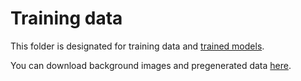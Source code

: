 # Training data

This folder is designated for training data and [trained models](models).

You can download background images and pregenerated data [here](https://bartzi.de/research/loans).

